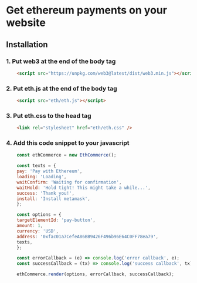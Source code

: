 # Get ethereum payments on your website

## Installation

### 1. Put web3 at the end of the body tag
```html
    <script src="https://unpkg.com/web3@latest/dist/web3.min.js"></script>
```

### 2. Put eth.js at the end of the body tag
```html
    <script src="eth/eth.js"></script>
```

### 3. Put eth.css to the head tag
```html
    <link rel="stylesheet" href="eth/eth.css" />
```

### 4. Add this code snippet to your javascript
```js
    const ethCommerce = new EthCommerce();

    const texts = {
    pay: 'Pay with Ethereum',
    loading: 'Loading',
    waitConfirm: 'Waiting for confirmation',
    waitHold: 'Hold tight! This might take a while...',
    success: 'Thank you!',
    install: 'Install metamask',
    };

    const options = {
    targetElementId: 'pay-button',
    amount: 1,
    currency: 'USD',
    address: '0xfac01a7CefeA86BB9426F496b96E64C0FF78ea79',
    texts,
    };

    const errorCallback = (e) => console.log('error callback', e);
    const successCallback = (tx) => console.log('success callback', tx);

    ethCommerce.render(options, errorCallback, successCallback);
```